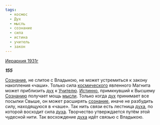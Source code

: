 ```yaml
---
tags:
  - космос
  - Дух
  - мысль
  - сознание
  - сила
  - истина
  - учитель
  - закон
---
```

[Иерархия 1931г](https://127.0.0.1:4002/agni/1931)

___155___

[Сознание](../../../tags/#[сознание](../../../tags/#сознание)), не слитое с Владыкою, не может устремиться к закону накопления «чаши». Только сила [космического](../../../tags/#космос) явленного Магнита может приблизить [дух](../../../tags/#Дух) к [Учителю](../../../tags/#учитель). [Истинно](../../../tags/#истина), примкнувший к Высшему [Сознанию](../../../tags/#[сознание](../../../tags/#сознание)) получает мощь [мысли](../../../tags/#мысль). Только когда [дух](../../../tags/#Дух) принимает все посылки Свыше, он может расширять [сознание](../../../tags/#сознание), иначе не разбудить силу, находящуюся в «чаше». Так нить связи есть лестница [духа](../../../tags/#Дух), по которой восходит сила [духа](../../../tags/#Дух). Творчество утверждается путём этой чудесной нити. Так восхождение [духа](../../../tags/#Дух) идёт связью с Владыкою.   


